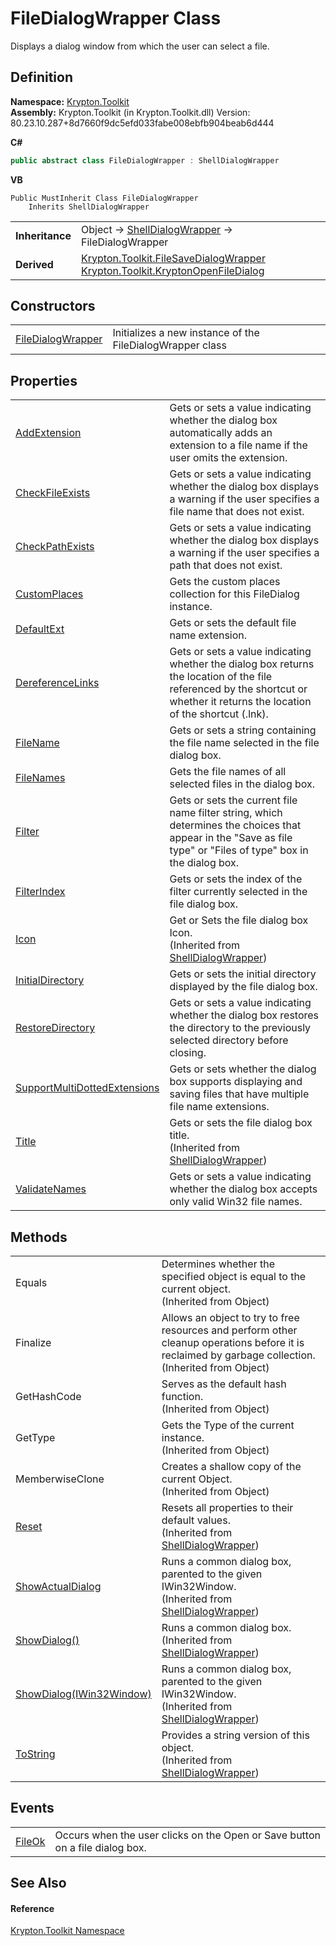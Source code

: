 # FileDialogWrapper Class


Displays a dialog window from which the user can select a file.



## Definition
**Namespace:** <a href="79d2eac2-21f4-54ff-7552-b20c33c30600.md">Krypton.Toolkit</a>  
**Assembly:** Krypton.Toolkit (in Krypton.Toolkit.dll) Version: 80.23.10.287+8d7660f9dc5efd033fabe008ebfb904beab6d444

**C#**
``` C#
public abstract class FileDialogWrapper : ShellDialogWrapper
```
**VB**
``` VB
Public MustInherit Class FileDialogWrapper
	Inherits ShellDialogWrapper
```

<table><tr><td><strong>Inheritance</strong></td><td>Object  →  <a href="de5b59c8-753f-0e1d-22c6-023819fb1ab5.md">ShellDialogWrapper</a>  →  FileDialogWrapper</td></tr>
<tr><td><strong>Derived</strong></td><td><a href="a4f24e60-cdd7-2136-6246-cf76ef5d22bc.md">Krypton.Toolkit.FileSaveDialogWrapper</a><br /><a href="ea2879d6-3bf6-ae5d-edb4-d54efadc0557.md">Krypton.Toolkit.KryptonOpenFileDialog</a></td></tr>
</table>



## Constructors
<table>
<tr>
<td><a href="706053ff-3d59-2b96-9f6e-01fcdcca95ba.md">FileDialogWrapper</a></td>
<td>Initializes a new instance of the FileDialogWrapper class</td></tr>
</table>

## Properties
<table>
<tr>
<td><a href="df0e3e86-fbfa-0668-7b23-e0187d1b6fbf.md">AddExtension</a></td>
<td>Gets or sets a value indicating whether the dialog box automatically adds an extension to a file name if the user omits the extension.</td></tr>
<tr>
<td><a href="2fc924db-0f7d-46cf-0c5d-cc453b34ec12.md">CheckFileExists</a></td>
<td>Gets or sets a value indicating whether the dialog box displays a warning if the user specifies a file name that does not exist.</td></tr>
<tr>
<td><a href="54fcedf6-0057-48f7-c891-96b0c4c21e6a.md">CheckPathExists</a></td>
<td>Gets or sets a value indicating whether the dialog box displays a warning if the user specifies a path that does not exist.</td></tr>
<tr>
<td><a href="da039a6a-5994-d5a1-f3a1-d27617015fdf.md">CustomPlaces</a></td>
<td>Gets the custom places collection for this FileDialog instance.</td></tr>
<tr>
<td><a href="81d25c75-5258-fc12-4b66-4e68ff37962c.md">DefaultExt</a></td>
<td>Gets or sets the default file name extension.</td></tr>
<tr>
<td><a href="554e1a26-88c6-5b14-4296-adf2dd698a9a.md">DereferenceLinks</a></td>
<td>Gets or sets a value indicating whether the dialog box returns the location of the file referenced by the shortcut or whether it returns the location of the shortcut (.lnk).</td></tr>
<tr>
<td><a href="7cf6bb1d-f436-b8b3-d935-5c665a3a813c.md">FileName</a></td>
<td>Gets or sets a string containing the file name selected in the file dialog box.</td></tr>
<tr>
<td><a href="3c7e05ff-a91e-936d-1870-848fce47c368.md">FileNames</a></td>
<td>Gets the file names of all selected files in the dialog box.</td></tr>
<tr>
<td><a href="6062f8ab-8fce-7f51-e701-19e73a67098d.md">Filter</a></td>
<td>Gets or sets the current file name filter string, which determines the choices that appear in the "Save as file type" or "Files of type" box in the dialog box.</td></tr>
<tr>
<td><a href="64229bad-28fb-ae5d-75cd-82d905d7dfc1.md">FilterIndex</a></td>
<td>Gets or sets the index of the filter currently selected in the file dialog box.</td></tr>
<tr>
<td><a href="187adef0-452c-3b70-6961-3b34581a6425.md">Icon</a></td>
<td>Get or Sets the file dialog box Icon.<br />(Inherited from <a href="de5b59c8-753f-0e1d-22c6-023819fb1ab5.md">ShellDialogWrapper</a>)</td></tr>
<tr>
<td><a href="aeb44fca-06d8-f6a0-7cc8-eb0250b94bd4.md">InitialDirectory</a></td>
<td>Gets or sets the initial directory displayed by the file dialog box.</td></tr>
<tr>
<td><a href="d533f44a-fb52-db62-8c82-ce2bb9f4540b.md">RestoreDirectory</a></td>
<td>Gets or sets a value indicating whether the dialog box restores the directory to the previously selected directory before closing.</td></tr>
<tr>
<td><a href="38e2d3c7-a2d4-e700-4d6e-d2003148f3c1.md">SupportMultiDottedExtensions</a></td>
<td>Gets or sets whether the dialog box supports displaying and saving files that have multiple file name extensions.</td></tr>
<tr>
<td><a href="8a26c393-2886-5bfa-8168-26cd5afee572.md">Title</a></td>
<td>Gets or sets the file dialog box title.<br />(Inherited from <a href="de5b59c8-753f-0e1d-22c6-023819fb1ab5.md">ShellDialogWrapper</a>)</td></tr>
<tr>
<td><a href="7d493b94-4043-0eb8-3cfd-1465760056c0.md">ValidateNames</a></td>
<td>Gets or sets a value indicating whether the dialog box accepts only valid Win32 file names.</td></tr>
</table>

## Methods
<table>
<tr>
<td>Equals</td>
<td>Determines whether the specified object is equal to the current object.<br />(Inherited from Object)</td></tr>
<tr>
<td>Finalize</td>
<td>Allows an object to try to free resources and perform other cleanup operations before it is reclaimed by garbage collection.<br />(Inherited from Object)</td></tr>
<tr>
<td>GetHashCode</td>
<td>Serves as the default hash function.<br />(Inherited from Object)</td></tr>
<tr>
<td>GetType</td>
<td>Gets the Type of the current instance.<br />(Inherited from Object)</td></tr>
<tr>
<td>MemberwiseClone</td>
<td>Creates a shallow copy of the current Object.<br />(Inherited from Object)</td></tr>
<tr>
<td><a href="e7adf1de-b8fa-d3a0-a03a-b4e7fb04f58b.md">Reset</a></td>
<td>Resets all properties to their default values.<br />(Inherited from <a href="de5b59c8-753f-0e1d-22c6-023819fb1ab5.md">ShellDialogWrapper</a>)</td></tr>
<tr>
<td><a href="c6f2dab0-9ab1-1468-a1bd-3686e7f8ce0c.md">ShowActualDialog</a></td>
<td>Runs a common dialog box, parented to the given IWin32Window.<br />(Inherited from <a href="de5b59c8-753f-0e1d-22c6-023819fb1ab5.md">ShellDialogWrapper</a>)</td></tr>
<tr>
<td><a href="59741740-bd13-b09d-6fb8-69e315348ef7.md">ShowDialog()</a></td>
<td>Runs a common dialog box.<br />(Inherited from <a href="de5b59c8-753f-0e1d-22c6-023819fb1ab5.md">ShellDialogWrapper</a>)</td></tr>
<tr>
<td><a href="f96ec4d6-e9e0-e9e1-e062-d36636c025d3.md">ShowDialog(IWin32Window)</a></td>
<td>Runs a common dialog box, parented to the given IWin32Window.<br />(Inherited from <a href="de5b59c8-753f-0e1d-22c6-023819fb1ab5.md">ShellDialogWrapper</a>)</td></tr>
<tr>
<td><a href="432fcdfa-ea86-b418-f176-3b1aecf6f9f7.md">ToString</a></td>
<td>Provides a string version of this object.<br />(Inherited from <a href="de5b59c8-753f-0e1d-22c6-023819fb1ab5.md">ShellDialogWrapper</a>)</td></tr>
</table>

## Events
<table>
<tr>
<td><a href="cc0ed8fc-93f5-726d-0f70-67780ae0e7eb.md">FileOk</a></td>
<td>Occurs when the user clicks on the Open or Save button on a file dialog box.</td></tr>
</table>

## See Also


#### Reference
<a href="79d2eac2-21f4-54ff-7552-b20c33c30600.md">Krypton.Toolkit Namespace</a>  
